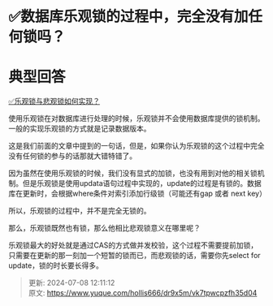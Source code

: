 # ✅数据库乐观锁的过程中，完全没有加任何锁吗？

# 典型回答


[✅乐观锁与悲观锁如何实现？](https://www.yuque.com/hollis666/dr9x5m/ionc18)



使用乐观锁在对数据库进行处理的时候，乐观锁并不会使用数据库提供的锁机制。一般的实现乐观锁的方式就是记录数据版本。



这是我们前面的文章中提到的一句话，但是，如果你认为乐观锁的这个过程中完全没有任何锁的参与的话那就大错特错了。



因为虽然在使用乐观锁的时候，我们没有显式的加锁，也没有用到对他的相关锁机制。但是乐观锁是使用updata语句过程中实现的，update的过程是有锁的。数据库在更新时，会根据where条件对索引添加行级锁（可能还有gap 或者 next key）



所以，乐观锁的过程中，并不是完全无锁的。



那么，乐观锁既然也有锁，那么他相比悲观锁意义在哪里呢？



乐观锁最大的好处就是通过CAS的方式做并发校验，这个过程不需要提前加锁，只需要在更新的那一刻加一个短暂的锁而已，而悲观锁的话，需要你先select for update，锁的时长要长得多。



> 更新: 2024-07-08 12:11:12  
> 原文: <https://www.yuque.com/hollis666/dr9x5m/vk7tpwcpzfh35d04>